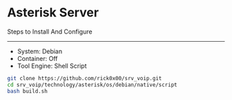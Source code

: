 # Asterisk Server

Steps to Install And Configure

---

- System: Debian
- Container: Off
- Tool Engine: Shell Script

```bash
git clone https://github.com/rick0x00/srv_voip.git
cd srv_voip/technology/asterisk/os/debian/native/script
bash build.sh
```
